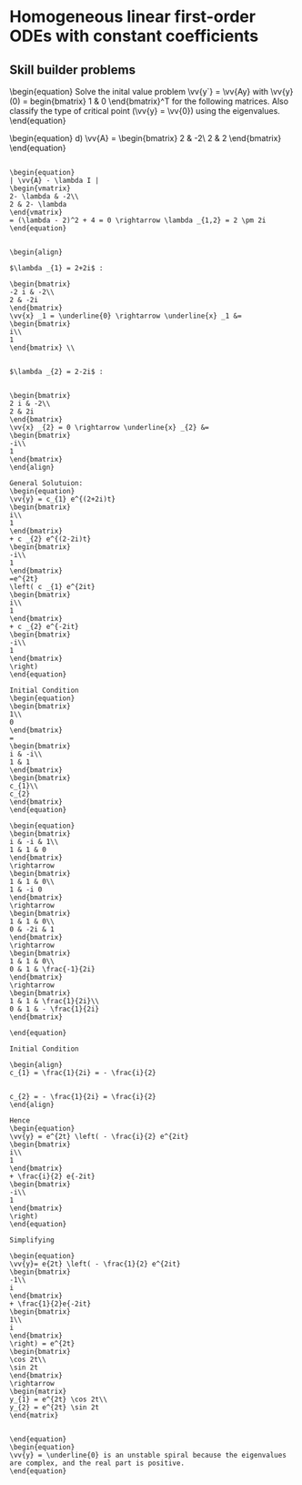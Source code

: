 # Homogeneous linear first-order ODEs with constant coefficients

## Skill builder problems
\begin{equation}
Solve the inital value problem \vv{y`} = \vv{Ay} with \vv{y}(0) = begin{bmatrix} 1 & 0 \end{bmatrix}^T for the following matrices. Also classify the type of critical point (\vv{y} = \vv{0}) using the eigenvalues. 
\end{equation}

\begin{equation}
d) \vv{A} =
\begin{bmatrix}
2 & -2\\
2 & 2
\end{bmatrix}
\end{equation}

```{solution}

\begin{equation}
| \vv{A} - \lambda I |
\begin{vmatrix}
2- \lambda & -2\\
2 & 2- \lambda
\end{vmatrix}
= (\lambda - 2)^2 + 4 = 0 \rightarrow \lambda _{1,2} = 2 \pm 2i
\end{equation}


\begin{align}

$\lambda _{1} = 2+2i$ :

\begin{bmatrix}
-2 i & -2\\
2 & -2i
\end{bmatrix}
\vv{x} _1 = \underline{0} \rightarrow \underline{x} _1 &= 
\begin{bmatrix}
i\\
1
\end{bmatrix} \\


$\lambda _{2} = 2-2i$ :


\begin{bmatrix}
2 i & -2\\
2 & 2i
\end{bmatrix}
\vv{x} _{2} = 0 \rightarrow \underline{x} _{2} &= 
\begin{bmatrix}
-i\\
1
\end{bmatrix}
\end{align}

General Solutuion:
\begin{equation}
\vv{y} = c_{1} e^{(2+2i)t}
\begin{bmatrix}
i\\
1
\end{bmatrix}
+ c _{2} e^{(2-2i)t}
\begin{bmatrix}
-i\\
1
\end{bmatrix}
=e^{2t}
\left( c _{1} e^{2it}
\begin{bmatrix}
i\\
1
\end{bmatrix}
+ c _{2} e^{-2it} 
\begin{bmatrix}
-i\\
1
\end{bmatrix}
\right)
\end{equation}

Initial Condition
\begin{equation}
\begin{bmatrix}
1\\
0
\end{bmatrix}
=
\begin{bmatrix}
i & -i\\
1 & 1
\end{bmatrix}
\begin{bmatrix}
c_{1}\\
c_{2}
\end{bmatrix}
\end{equation}

\begin{equation}
\begin{bmatrix}
i & -i & 1\\
1 & 1 & 0
\end{bmatrix}
\rightarrow
\begin{bmatrix}
1 & 1 & 0\\
1 & -i 0
\end{bmatrix}
\rightarrow
\begin{bmatrix}
1 & 1 & 0\\
0 & -2i & 1
\end{bmatrix}
\rightarrow
\begin{bmatrix}
1 & 1 & 0\\
0 & 1 & \frac{-1}{2i}
\end{bmatrix}
\rightarrow
\begin{bmatrix}
1 & 1 & \frac{1}{2i}\\
0 & 1 & - \frac{1}{2i}
\end{bmatrix}

\end{equation}

Initial Condition

\begin{align}
c_{1} = \frac{1}{2i} = - \frac{i}{2}


c_{2} = - \frac{1}{2i} = \frac{i}{2}
\end{align}

Hence
\begin{equation}
\vv{y} = e^{2t} \left( - \frac{i}{2} e^{2it}
\begin{bmatrix}
i\\
1
\end{bmatrix}
+ \frac{i}{2} e{-2it}
\begin{bmatrix}
-i\\
1
\end{bmatrix}
\right)
\end{equation}

Simplifying

\begin{equation}
\vv{y}= e{2t} \left( - \frac{1}{2} e^{2it}
\begin{bmatrix}
-1\\
i
\end{bmatrix}
+ \frac{1}{2}e{-2it}
\begin{bmatrix}
1\\
i
\end{bmatrix}
\right) = e^{2t}
\begin{bmatrix}
\cos 2t\\
\sin 2t
\end{bmatrix}
\rightarrow
\begin{matrix}
y_{1} = e^{2t} \cos 2t\\
y_{2} = e^{2t} \sin 2t
\end{matrix}


\end{equation}
\begin{equation}
\vv{y} = \underline{0} is an unstable spiral because the eigenvalues are complex, and the real part is positive.
\end{equation}
```
